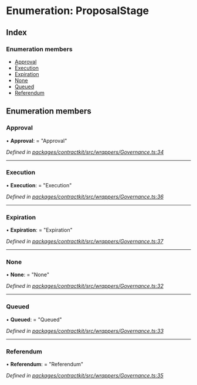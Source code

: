 # Enumeration: ProposalStage

## Index

### Enumeration members

* [Approval](_wrappers_governance_.proposalstage.md#approval)
* [Execution](_wrappers_governance_.proposalstage.md#execution)
* [Expiration](_wrappers_governance_.proposalstage.md#expiration)
* [None](_wrappers_governance_.proposalstage.md#none)
* [Queued](_wrappers_governance_.proposalstage.md#queued)
* [Referendum](_wrappers_governance_.proposalstage.md#referendum)

## Enumeration members

###  Approval

• **Approval**: = "Approval"

*Defined in [packages/contractkit/src/wrappers/Governance.ts:34](https://github.com/celo-org/celo-monorepo/blob/master/packages/contractkit/src/wrappers/Governance.ts#L34)*

___

###  Execution

• **Execution**: = "Execution"

*Defined in [packages/contractkit/src/wrappers/Governance.ts:36](https://github.com/celo-org/celo-monorepo/blob/master/packages/contractkit/src/wrappers/Governance.ts#L36)*

___

###  Expiration

• **Expiration**: = "Expiration"

*Defined in [packages/contractkit/src/wrappers/Governance.ts:37](https://github.com/celo-org/celo-monorepo/blob/master/packages/contractkit/src/wrappers/Governance.ts#L37)*

___

###  None

• **None**: = "None"

*Defined in [packages/contractkit/src/wrappers/Governance.ts:32](https://github.com/celo-org/celo-monorepo/blob/master/packages/contractkit/src/wrappers/Governance.ts#L32)*

___

###  Queued

• **Queued**: = "Queued"

*Defined in [packages/contractkit/src/wrappers/Governance.ts:33](https://github.com/celo-org/celo-monorepo/blob/master/packages/contractkit/src/wrappers/Governance.ts#L33)*

___

###  Referendum

• **Referendum**: = "Referendum"

*Defined in [packages/contractkit/src/wrappers/Governance.ts:35](https://github.com/celo-org/celo-monorepo/blob/master/packages/contractkit/src/wrappers/Governance.ts#L35)*
